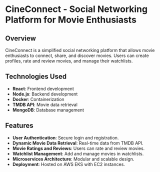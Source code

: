 # CineConnect - Social Networking Platform for Movie Enthusiasts

## Overview
CineConnect is a simplified social networking platform that allows movie enthusiasts to connect, share, and discover movies. Users can create profiles, rate and review movies, and manage their watchlists.

## Technologies Used
- **React**: Frontend development
- **Node.js**: Backend development
- **Docker**: Containerization
- **TMDB API**: Movie data retrieval
- **MongoDB**: Database management

## Features
- **User Authentication**: Secure login and registration.
- **Dynamic Movie Data Retrieval**: Real-time data from TMDB API.
- **Movie Ratings and Reviews**: Users can rate and review movies.
- **Watchlist Management**: Add and manage movies in watchlists.
- **Microservices Architecture**: Modular and scalable design.
- **Deployment**: Hosted on AWS EKS with EC2 instances.
